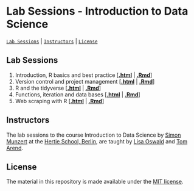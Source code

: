 # Lab Sessions - Introduction to Data Science
[`Lab Sessions`](#lectures) | [`Instructors`](#instructors) | [`License`](#license)

## Lab Sessions

1. Introduction, R basics and best practice \[[**.html**](https://raw.githack.com/intro-to-data-science-21/labs/main/session-1-intro/1-intro.html) | [**.Rmd**](https://github.com/intro-to-data-science-21/labs/blob/main/session-1-intro/1-intro.Rmd)\]
2. Version control and project management \[[**.html**](https://raw.githack.com/intro-to-data-science-21/labs/main/session-2-version-control/2-git.html) | [**.Rmd**](https://github.com/intro-to-data-science-21/labs/blob/main/session-2-version-control/2-git.Rmd)\]
3. R and the tidyverse \[[**.html**](https://raw.githack.com/intro-to-data-science-21/labs/main/session-3-tidyverse/3-tidyverse.html) | [**.Rmd**](https://github.com/intro-to-data-science-21/labs/blob/main/session-3-tidyverse/3-tidyverse.Rmd)\]
4. Functions, iteration and data bases \[[**.html**](https://raw.githack.com/) | [**.Rmd**](https://github.com/)\]
5. Web scraping with R \[[**.html**](https://raw.githack.com/) | [**.Rmd**](https://github.com/)\]

## Instructors

The lab sessions to the course Introduction to Data Science by [Simon Munzert](https://simonmunzert.github.io/) at the [Hertie School, Berlin](https://www.hertie-school.org/en/), are taught by [Lisa Oswald](https://lfoswald.github.io/) and [Tom Arend](https://www.hertie-school.org/en/research/faculty-and-researchers/profile/person/arend).


## License

The material in this repository is made available under the [MIT license](http://opensource.org/licenses/mit-license.php). 
